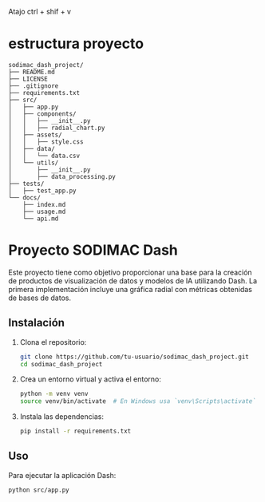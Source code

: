 Atajo ctrl + shif + v
# estructura proyecto
```
sodimac_dash_project/
├── README.md
├── LICENSE
├── .gitignore
├── requirements.txt
├── src/
│   ├── app.py
│   ├── components/
│   │   ├── __init__.py
│   │   ├── radial_chart.py
│   ├── assets/
│   │   ├── style.css
│   ├── data/
│   │   └── data.csv
│   └── utils/
│       ├── __init__.py
│       ├── data_processing.py
├── tests/
│   ├── test_app.py
└── docs/
    ├── index.md
    ├── usage.md
    └── api.md
```
# Proyecto SODIMAC Dash

Este proyecto tiene como objetivo proporcionar una base para la creación de productos de visualización de datos y modelos de IA utilizando Dash. La primera implementación incluye una gráfica radial con métricas obtenidas de bases de datos.

## Instalación

1. Clona el repositorio:
    ```bash
    git clone https://github.com/tu-usuario/sodimac_dash_project.git
    cd sodimac_dash_project
    ```

2. Crea un entorno virtual y activa el entorno:
    ```bash
    python -m venv venv
    source venv/bin/activate  # En Windows usa `venv\Scripts\activate`
    ```

3. Instala las dependencias:
    ```bash
    pip install -r requirements.txt
    ```

## Uso

Para ejecutar la aplicación Dash:

```bash
python src/app.py



